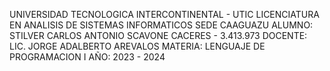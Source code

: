 UNIVERSIDAD TECNOLOGICA INTERCONTINENTAL - UTIC
LICENCIATURA EN ANALISIS DE SISTEMAS INFORMATICOS
SEDE CAAGUAZU
ALUMNO: STILVER CARLOS ANTONIO SCAVONE CACERES - 3.413.973
DOCENTE: LIC. JORGE ADALBERTO AREVALOS
MATERIA: LENGUAJE DE PROGRAMACION I
AÑO: 2023 - 2024
